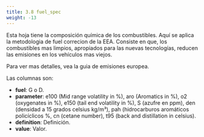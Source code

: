 ```yaml
---
title: 3.8 fuel_spec
weight: -13
---
```


Esta hoja tiene la composición química de los combustibles.
Aquí se aplica la metodologia de fuel correcion de la EEA.
Consiste en que, los combustibles mas limpios, apropiados
para las nuevas tecnologías, reducen las emisiones en los
vehículos mas viejos.

Para ver mas detalles, vea la guia de emisiones europea.

Las columnas son:

- **fuel**: G o D.
- **parameter**: e100 (Mid range volatility in %), aro (Aromatics in %), o2 (oxygenates in %), e150 (tail end volatility in %), S (azufre en ppm), den (densidad a 15 grados celsius kg/m³), pah (hidrocarburos aromáticos policíclicos %, cn (cetane number), t95 (back and distillation in celsius).
- **definition**: Definición.
- **value**: Valor.


